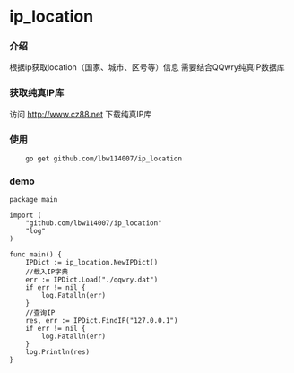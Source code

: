 # ip_location

### 介绍
根据ip获取location（国家、城市、区号等）信息
需要结合QQwry纯真IP数据库

### 获取纯真IP库
访问 http://www.cz88.net 下载纯真IP库

### 使用
```
    go get github.com/lbw114007/ip_location
```

### demo
```
package main

import (
	"github.com/lbw114007/ip_location"
	"log"
)

func main() {
	IPDict := ip_location.NewIPDict()
    //载入IP字典
	err := IPDict.Load("./qqwry.dat")
	if err != nil {
		log.Fatalln(err)
	}
    //查询IP
	res, err := IPDict.FindIP("127.0.0.1")
	if err != nil {
		log.Fatalln(err)
	}
	log.Println(res)
}
```